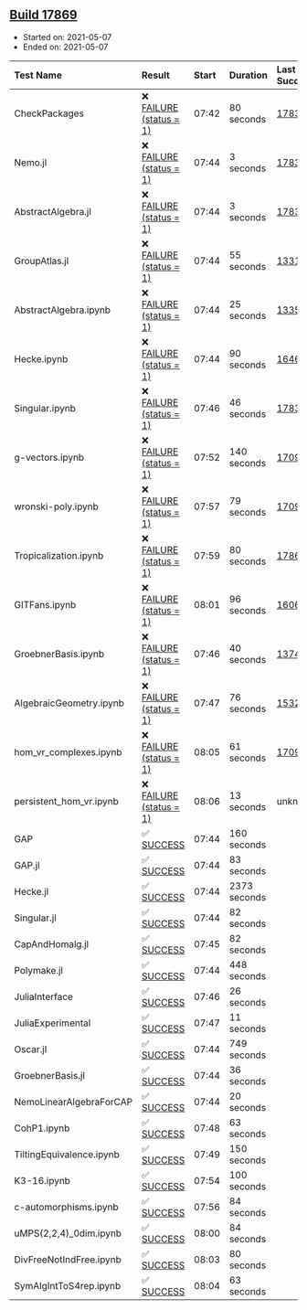 ## [Build 17869](https://oscarci.mathematik.uni-kl.de/job/oscar/17869/)

* Started on: 2021-05-07
* Ended on: 2021-05-07

| Test Name    | Result | Start | Duration | Last Success | First Failure |
|:-------------|:-------|:------|:---------|:-------------|:--------------|
| CheckPackages | ❌ [FAILURE (status = 1)](https://oscarci.mathematik.uni-kl.de/job/oscar/17869/artifact/logs/build-17869/CheckPackages.log) | 07:42 | 80 seconds | [17832](https://oscarci.mathematik.uni-kl.de/job/oscar/17832/) | [17833](https://oscarci.mathematik.uni-kl.de/job/oscar/17833/) |
| Nemo.jl | ❌ [FAILURE (status = 1)](https://oscarci.mathematik.uni-kl.de/job/oscar/17869/artifact/logs/build-17869/Nemo.jl.log) | 07:44 | 3 seconds | [17835](https://oscarci.mathematik.uni-kl.de/job/oscar/17835/) | [17836](https://oscarci.mathematik.uni-kl.de/job/oscar/17836/) |
| AbstractAlgebra.jl | ❌ [FAILURE (status = 1)](https://oscarci.mathematik.uni-kl.de/job/oscar/17869/artifact/logs/build-17869/AbstractAlgebra.jl.log) | 07:44 | 3 seconds | [17831](https://oscarci.mathematik.uni-kl.de/job/oscar/17831/) | [17832](https://oscarci.mathematik.uni-kl.de/job/oscar/17832/) |
| GroupAtlas.jl | ❌ [FAILURE (status = 1)](https://oscarci.mathematik.uni-kl.de/job/oscar/17869/artifact/logs/build-17869/GroupAtlas.jl.log) | 07:44 | 55 seconds | [13311](https://oscarci.mathematik.uni-kl.de/job/oscar/13311/) | [13312](https://oscarci.mathematik.uni-kl.de/job/oscar/13312/) |
| AbstractAlgebra.ipynb | ❌ [FAILURE (status = 1)](https://oscarci.mathematik.uni-kl.de/job/oscar/17869/artifact/logs/build-17869/AbstractAlgebra.ipynb.log) | 07:44 | 25 seconds | [13355](https://oscarci.mathematik.uni-kl.de/job/oscar/13355/) | [13356](https://oscarci.mathematik.uni-kl.de/job/oscar/13356/) |
| Hecke.ipynb | ❌ [FAILURE (status = 1)](https://oscarci.mathematik.uni-kl.de/job/oscar/17869/artifact/logs/build-17869/Hecke.ipynb.log) | 07:44 | 90 seconds | [16463](https://oscarci.mathematik.uni-kl.de/job/oscar/16463/) | [16464](https://oscarci.mathematik.uni-kl.de/job/oscar/16464/) |
| Singular.ipynb | ❌ [FAILURE (status = 1)](https://oscarci.mathematik.uni-kl.de/job/oscar/17869/artifact/logs/build-17869/Singular.ipynb.log) | 07:46 | 46 seconds | [17835](https://oscarci.mathematik.uni-kl.de/job/oscar/17835/) | [17836](https://oscarci.mathematik.uni-kl.de/job/oscar/17836/) |
| g-vectors.ipynb | ❌ [FAILURE (status = 1)](https://oscarci.mathematik.uni-kl.de/job/oscar/17869/artifact/logs/build-17869/g-vectors.ipynb.log) | 07:52 | 140 seconds | [17099](https://oscarci.mathematik.uni-kl.de/job/oscar/17099/) | [17100](https://oscarci.mathematik.uni-kl.de/job/oscar/17100/) |
| wronski-poly.ipynb | ❌ [FAILURE (status = 1)](https://oscarci.mathematik.uni-kl.de/job/oscar/17869/artifact/logs/build-17869/wronski-poly.ipynb.log) | 07:57 | 79 seconds | [17098](https://oscarci.mathematik.uni-kl.de/job/oscar/17098/) | [17099](https://oscarci.mathematik.uni-kl.de/job/oscar/17099/) |
| Tropicalization.ipynb | ❌ [FAILURE (status = 1)](https://oscarci.mathematik.uni-kl.de/job/oscar/17869/artifact/logs/build-17869/Tropicalization.ipynb.log) | 07:59 | 80 seconds | [17865](https://oscarci.mathematik.uni-kl.de/job/oscar/17865/) | [17866](https://oscarci.mathematik.uni-kl.de/job/oscar/17866/) |
| GITFans.ipynb | ❌ [FAILURE (status = 1)](https://oscarci.mathematik.uni-kl.de/job/oscar/17869/artifact/logs/build-17869/GITFans.ipynb.log) | 08:01 | 96 seconds | [16068](https://oscarci.mathematik.uni-kl.de/job/oscar/16068/) | [16069](https://oscarci.mathematik.uni-kl.de/job/oscar/16069/) |
| GroebnerBasis.ipynb | ❌ [FAILURE (status = 1)](https://oscarci.mathematik.uni-kl.de/job/oscar/17869/artifact/logs/build-17869/GroebnerBasis.ipynb.log) | 07:46 | 40 seconds | [13748](https://oscarci.mathematik.uni-kl.de/job/oscar/13748/) | [13749](https://oscarci.mathematik.uni-kl.de/job/oscar/13749/) |
| AlgebraicGeometry.ipynb | ❌ [FAILURE (status = 1)](https://oscarci.mathematik.uni-kl.de/job/oscar/17869/artifact/logs/build-17869/AlgebraicGeometry.ipynb.log) | 07:47 | 76 seconds | [15322](https://oscarci.mathematik.uni-kl.de/job/oscar/15322/) | [15323](https://oscarci.mathematik.uni-kl.de/job/oscar/15323/) |
| hom_vr_complexes.ipynb | ❌ [FAILURE (status = 1)](https://oscarci.mathematik.uni-kl.de/job/oscar/17869/artifact/logs/build-17869/hom_vr_complexes.ipynb.log) | 08:05 | 61 seconds | [17099](https://oscarci.mathematik.uni-kl.de/job/oscar/17099/) | [17100](https://oscarci.mathematik.uni-kl.de/job/oscar/17100/) |
| persistent_hom_vr.ipynb | ❌ [FAILURE (status = 1)](https://oscarci.mathematik.uni-kl.de/job/oscar/17869/artifact/logs/build-17869/persistent_hom_vr.ipynb.log) | 08:06 | 13 seconds | unknown | unknown |
| GAP | ✅ [SUCCESS](https://oscarci.mathematik.uni-kl.de/job/oscar/17869/artifact/logs/build-17869/GAP.log) | 07:44 | 160 seconds |  |  |
| GAP.jl | ✅ [SUCCESS](https://oscarci.mathematik.uni-kl.de/job/oscar/17869/artifact/logs/build-17869/GAP.jl.log) | 07:44 | 83 seconds |  |  |
| Hecke.jl | ✅ [SUCCESS](https://oscarci.mathematik.uni-kl.de/job/oscar/17869/artifact/logs/build-17869/Hecke.jl.log) | 07:44 | 2373 seconds |  |  |
| Singular.jl | ✅ [SUCCESS](https://oscarci.mathematik.uni-kl.de/job/oscar/17869/artifact/logs/build-17869/Singular.jl.log) | 07:44 | 82 seconds |  |  |
| CapAndHomalg.jl | ✅ [SUCCESS](https://oscarci.mathematik.uni-kl.de/job/oscar/17869/artifact/logs/build-17869/CapAndHomalg.jl.log) | 07:45 | 82 seconds |  |  |
| Polymake.jl | ✅ [SUCCESS](https://oscarci.mathematik.uni-kl.de/job/oscar/17869/artifact/logs/build-17869/Polymake.jl.log) | 07:44 | 448 seconds |  |  |
| JuliaInterface | ✅ [SUCCESS](https://oscarci.mathematik.uni-kl.de/job/oscar/17869/artifact/logs/build-17869/JuliaInterface.log) | 07:46 | 26 seconds |  |  |
| JuliaExperimental | ✅ [SUCCESS](https://oscarci.mathematik.uni-kl.de/job/oscar/17869/artifact/logs/build-17869/JuliaExperimental.log) | 07:47 | 11 seconds |  |  |
| Oscar.jl | ✅ [SUCCESS](https://oscarci.mathematik.uni-kl.de/job/oscar/17869/artifact/logs/build-17869/Oscar.jl.log) | 07:44 | 749 seconds |  |  |
| GroebnerBasis.jl | ✅ [SUCCESS](https://oscarci.mathematik.uni-kl.de/job/oscar/17869/artifact/logs/build-17869/GroebnerBasis.jl.log) | 07:44 | 36 seconds |  |  |
| NemoLinearAlgebraForCAP | ✅ [SUCCESS](https://oscarci.mathematik.uni-kl.de/job/oscar/17869/artifact/logs/build-17869/NemoLinearAlgebraForCAP.log) | 07:44 | 20 seconds |  |  |
| CohP1.ipynb | ✅ [SUCCESS](https://oscarci.mathematik.uni-kl.de/job/oscar/17869/artifact/logs/build-17869/CohP1.ipynb.log) | 07:48 | 63 seconds |  |  |
| TiltingEquivalence.ipynb | ✅ [SUCCESS](https://oscarci.mathematik.uni-kl.de/job/oscar/17869/artifact/logs/build-17869/TiltingEquivalence.ipynb.log) | 07:49 | 150 seconds |  |  |
| K3-16.ipynb | ✅ [SUCCESS](https://oscarci.mathematik.uni-kl.de/job/oscar/17869/artifact/logs/build-17869/K3-16.ipynb.log) | 07:54 | 100 seconds |  |  |
| c-automorphisms.ipynb | ✅ [SUCCESS](https://oscarci.mathematik.uni-kl.de/job/oscar/17869/artifact/logs/build-17869/c-automorphisms.ipynb.log) | 07:56 | 84 seconds |  |  |
| uMPS(2,2,4)_0dim.ipynb | ✅ [SUCCESS](https://oscarci.mathematik.uni-kl.de/job/oscar/17869/artifact/logs/build-17869/uMPS-2-2-4-_0dim.ipynb.log) | 08:00 | 84 seconds |  |  |
| DivFreeNotIndFree.ipynb | ✅ [SUCCESS](https://oscarci.mathematik.uni-kl.de/job/oscar/17869/artifact/logs/build-17869/DivFreeNotIndFree.ipynb.log) | 08:03 | 80 seconds |  |  |
| SymAlgIntToS4rep.ipynb | ✅ [SUCCESS](https://oscarci.mathematik.uni-kl.de/job/oscar/17869/artifact/logs/build-17869/SymAlgIntToS4rep.ipynb.log) | 08:04 | 63 seconds |  |  |
